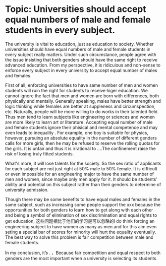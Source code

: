 # Topic: Universities should accept equal numbers of male and female students in every subject.

The university is vital to education, just as education to society. Whether universities should have equal numbers of male and female students in every subject really matters. Under such circumstance, people agree with the issue insisting that both genders should have the same right to receive advanced education. From my perspective, it is ridiculous and non-sense to enforce every subject in every university to accept equal number of males and females.

First of all, enforcing universities to have same number of men and women students will ruin the right for students to receive higer education. We cannot ignore the fact that men and women are born with differences, both physically and mentally. Generally speaking, males have better strength and logic thinking while females are better at suppleness and circumspection, etc. Naturally, people will be more willing to do works in their talented field. Thus men tend to learn subjects like engineering or sciences and women are more likely to learn art or literature. Accepting equal number of male and female students ignore their phisical and mental competence and may even leads to inequality . For example, one boy is suitable for physics, however, pursuing an absolute equality in the number of different genders calls for more girls, then he may be refused to reserve the rolling quotas for the girls. It is unfair and thus it is irrational to ….The confinement raise the risk of losing truly fitted students.

What's more, it will lose talents for the society. So the sex ratio of applicants for each subject are not just right at 50% male to 50% female. It is difficult or even impossible for an engineering major to have the same number of men and women, since maybe only men apply for it. It should be students' ability and potential on this subject rather than their genders to determine of university admission. 

Though there may be some benefits to have equal males and females in the same subject, such as increasing some people support the xxx because the opportunities for both genders to learn how to get along with each other and being a symbol of elimination of sex discrimination and equal rights to get education, 这些问题相比于他们的学习是可以忽略的I do think forcing an engineering subject to have women as many as men and for this aim even seting a special bar of scores for minority will hurt the equality eventually. The best way to solve this problem is fair competition between male and female students.

In my conclusion, it’s . ，Because fair competition and equal respect to both genders are the most important when a university is selecting its students.
